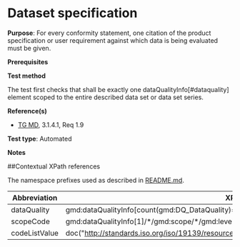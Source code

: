 # Dataset specification

**Purpose**: For every conformity statement, one citation of the product specification or user requirement against which data is being evaluated must be given.

**Prerequisites**

**Test method**

The test first checks that shall be exactly one dataQualityInfo[#dataquality] element scoped to the entire described data set or data set series. 

**Reference(s)**

* [TG MD](http://inspire.ec.europa.eu/id/ats/metadata/2.0/datasets-and-series/resource-locator/README#ref_TG_MD), 3.1.4.1, Req 1.9

**Test type**: Automated

**Notes**

##Contextual XPath references

The namespace prefixes used as described in [README.md](http://inspire.ec.europa.eu/id/ats/metadata/2.0/datasets-and-series/README#namespaces).

Abbreviation                                   |  XPath expression (relative to gmd:MD_Metadata)
-----------------------------------------------| -------------------------------------------------------------------------
<a name="dataquality"></a> dataQuality    | gmd:dataQualityInfo[count(gmd:DQ_DataQuality)=1]
<a name="scopeCode"></a> scopeCode    | gmd:dataQualityInfo[1]/\*/gmd:scope/\*/gmd:level/gmd:MD_ScopeCode/@codeListValue
<a name="codeListValue"></a> codeListValue | doc("http://standards.iso.org/iso/19139/resources/gmxCodelists.xml)//gmx:CodeListDictionary[@gml:id='MD_ScopeCode']///gml:identifier/text()

